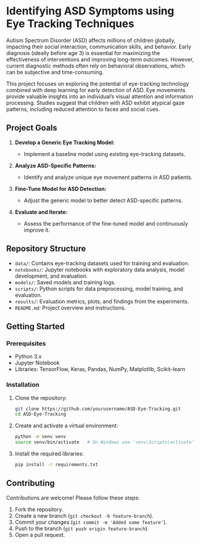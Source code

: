# Identifying ASD Symptoms using Eye Tracking Techniques

Autism Spectrum Disorder (ASD) affects millions of children globally, impacting their social interaction, communication skills, and behavior. Early diagnosis (ideally before age 3) is essential for maximizing the effectiveness of interventions and improving long-term outcomes. However, current diagnostic methods often rely on behavioral observations, which can be subjective and time-consuming.

This project focuses on exploring the potential of eye-tracking technology combined with deep learning for early detection of ASD. Eye movements provide valuable insights into an individual’s visual attention and information processing. Studies suggest that children with ASD exhibit atypical gaze patterns, including reduced attention to faces and social cues.

## Project Goals

1. **Develop a Generic Eye Tracking Model:**
   - Implement a baseline model using existing eye-tracking datasets.

2. **Analyze ASD-Specific Patterns:**
   - Identify and analyze unique eye movement patterns in ASD patients.

3. **Fine-Tune Model for ASD Detection:**
   - Adjust the generic model to better detect ASD-specific patterns.

4. **Evaluate and Iterate:**
   - Assess the performance of the fine-tuned model and continuously improve it.

## Repository Structure

- `data/`: Contains eye-tracking datasets used for training and evaluation.
- `notebooks/`: Jupyter notebooks with exploratory data analysis, model development, and evaluation.
- `models/`: Saved models and training logs.
- `scripts/`: Python scripts for data preprocessing, model training, and evaluation.
- `results/`: Evaluation metrics, plots, and findings from the experiments.
- `README.md`: Project overview and instructions.

## Getting Started

### Prerequisites

- Python 3.x
- Jupyter Notebook
- Libraries: TensorFlow, Keras, Pandas, NumPy, Matplotlib, Scikit-learn

### Installation

1. Clone the repository:
   ```sh
   git clone https://github.com/yourusername/ASD-Eye-Tracking.git
   cd ASD-Eye-Tracking
   ```

2. Create and activate a virtual environment:
   ```sh
   python -m venv venv
   source venv/bin/activate   # On Windows use `venv\Scripts\activate`
   ```

3. Install the required libraries:
   ```sh
   pip install -r requirements.txt
   ```

## Contributing
Contributions are welcome! Please follow these steps:

1. Fork the repository.
2. Create a new branch (`git checkout -b feature-branch`).
3. Commit your changes (`git commit -m 'Added some feature'`).
4. Push to the branch (`git push origin feature-branch`).
5. Open a pull request.
